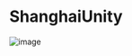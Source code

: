 # ShanghaiUnity
![image](https://lh3.googleusercontent.com/h9aUxMoq1JhT7aXaeWImiT2jt7wR6R6CjM4eq3HYy0ppSYqXf0zW2iZ8eG6XQZD1KSg7NWyuqbAJevCnHX3zSeCievVGQXAHfD4JMl3_cBFva9LLjemcZFqWQoxLBWY_mdfLtE8M5anVK3HHQOjDy0jVA8YaBxH4LTV7Lt-h4CNHJeERh4swl1AoaZFAMg5eP86-ujrbXdkHMiq0ThIagdNyiG24koVB80xYpR1MyPFfXQDtdEqd9oNMR57fcpjen73kUkil_LJVJtcCKJzvYmttByHm4LQhlwFpNANglsSog8RjbNisE-VEuItCq3sfXx6L6O34Iaep932hAXtSjt1UabrbT2lTjF_Lzk0lHqPqC6ErMR5AXi3cKlwYU6iYNbdCdrNW8ULYF5GqsFQLH-nKn-o6KYsIsfA9RyWpu5B_HWHGJnJx2Cy4QBohJnrZHmqSJlQ6L4kvcyt31ojyPy-WqQlFj7hLXYmjbgPgEpXb22b2s4fR6aEnDvkGBKyaQwO8Xd-dQy5_S-Cmu12kiUilSyzQPBuKGJ3pyhlUO2x1R1VKEfGllNjMT7e8GLMQh2N7piGTHdrXrox5XgbezSIg6QLa4bvCqGR5ImLsPqe1OgyHV6-6hl54lKoEqKlatB4zx55xrDJFrUO3DOewxB_42xItwtGUDw=w1634-h919-no)
